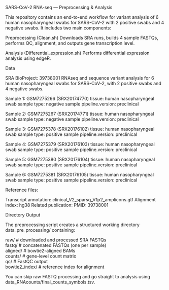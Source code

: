 SARS-CoV-2 RNA-seq — Preprocessing & Analysis

This repository contains an end-to-end workflow for variant analysis of 6 human nasopharyngeal swabs for SARS-CoV-2 with 2 positive swabs and 4 negative swabs.
It includes two main components:

Preprocessing (Clean.sh)
Downloads SRA runs, builds 4 sample FASTQs, performs QC, alignment, and outputs gene transcription level.

Analysis (Differential_expression.sh)
Performs differential expression analysis using edgeR.

Data

SRA BioProject: 39738001 
RNAseq and sequence variant analysis for 6 human nasopharyngeal swabs for SARS-CoV-2, with 2 positive swabs and 4 negative swabs.

Sample 1: GSM7275266 (SRX20174770)
tissue: human nasopharyngeal swab
sample type: negative sample
pipeline.version: preclinical

Sample 2: GSM7275267 (SRX20174771)
tissue: human nasopharyngeal swab
sample type: negative sample
pipeline.version: preclinical

Sample 3: GSM7275378 (SRX20176102)
tissue: human nasopharyngeal swab
sample type: positive sample
pipeline.version: preclinical

Sample 4: GSM7275379 (SRX20176103)
tissue: human nasopharyngeal swab
sample type: positive sample
pipeline.version: preclinical

Sample 5: GSM7275380 (SRX20176104)
tissue: human nasopharyngeal swab
sample type: positive sample
pipeline.version: preclinical

Sample 6: GSM7275381 (SRX20176105)
tissue: human nasopharyngeal swab
sample type: positive sample
pipeline.version: preclinical

Reference files:

Transcript annotation: clinical_V2_sparsq_V1p2_amplicons.gtf
Alignment index: hg38
Related publication:
PMID: 39738001

Directory Output

The preprocessing script creates a structured working directory data_pre_processing/ containing:

raw/      # downloaded and processed SRA FASTQs  
fastq/    # concatenated FASTQs (one per sample)  
aligned/  # bowtie2-aligned BAMs  
counts/   # gene-level count matrix   
qc/       # FastQC output  
bowtie2_index/  # reference index for alignment  


You can skip raw FASTQ processing and go straight to analysis using data_RNAcounts/final_counts_symbols.tsv.
